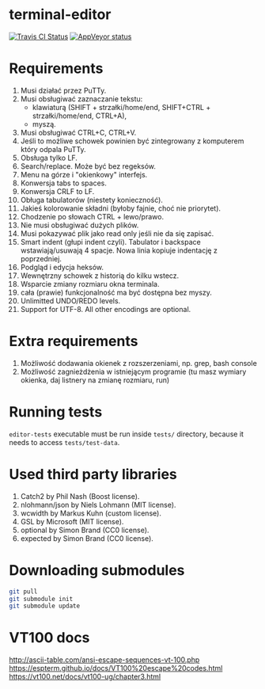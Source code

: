 # terminal-editor

[![Travis CI Status](https://travis-ci.org/JakubSkowron/terminal-editor.svg?branch=master)](https://travis-ci.org/JakubSkowron/terminal-editor)
[![AppVeyor status](https://ci.appveyor.com/api/projects/status/86ikpll4wy6t5les/branch/master?svg=true)](https://ci.appveyor.com/project/JakubSkowron/terminal-editor/branch/master)

# Requirements

1. Musi działać przez PuTTy.
2. Musi obsługiwać zaznaczanie tekstu:
    - klawiaturą (SHIFT + strzałki/home/end, SHIFT+CTRL + strzałki/home/end, CTRL+A),
    - myszą.
3. Musi obsługiwać CTRL+C, CTRL+V.
4. Jeśli to możliwe schowek powinien być zintegrowany z komputerem który odpala PuTTy.
5. Obsługa tylko LF.
6. Search/replace. Może być bez regeksów.
7. Menu na górze i "okienkowy" interfejs.
8. Konwersja tabs to spaces.
9. Konwersja CRLF to LF.
10. Obługa tabulatorów (niestety konieczność).
11. Jakieś kolorowanie składni (byłoby fajnie, choć nie priorytet).
12. Chodzenie po słowach CTRL + lewo/prawo.
13. Nie musi obsługiwać dużych plików.
14. Musi pokazywać plik jako read only jeśli nie da się zapisać.
15. Smart indent (głupi indent czyli). Tabulator i backspace wstawiają/usuwają 4 spacje. Nowa linia kopiuje indentację z poprzedniej.
16. Podgląd i edycja heksów.
17. Wewnętrzny schowek z historią do kilku wstecz.
18. Wsparcie zmiany rozmiaru okna terminala.
19. cała (prawie) funkcjonalność ma być dostępna bez myszy.
20. Unlimitted UNDO/REDO levels.
21. Support for UTF-8. All other encodings are optional.

# Extra requirements

1. Możliwość dodawania okienek z rozszerzeniami, np. grep, bash console
2. Możliwość zagnieżdżenia w istniejącym programie (tu masz wymiary okienka, daj listnery na zmianę rozmiaru, run)

# Running tests

`editor-tests` executable must be run inside `tests/` directory, because it needs to access `tests/test-data`.

# Used third party libraries

1. Catch2 by Phil Nash (Boost license).
2. nlohmann/json by Niels Lohmann (MIT license).
3. wcwidth by Markus Kuhn (custom license).
4. GSL by Microsoft (MIT license).
5. optional by Simon Brand (CC0 license).
6. expected by Simon Brand (CC0 license).

# Downloading submodules

```sh
git pull
git submodule init
git submodule update
```

# VT100 docs

http://ascii-table.com/ansi-escape-sequences-vt-100.php
https://espterm.github.io/docs/VT100%20escape%20codes.html
https://vt100.net/docs/vt100-ug/chapter3.html
